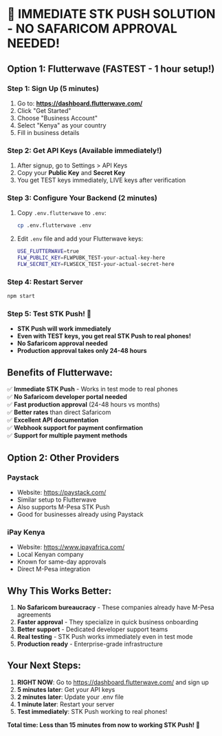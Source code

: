 # 🚀 IMMEDIATE STK PUSH SOLUTION - NO SAFARICOM APPROVAL NEEDED!

## Option 1: Flutterwave (FASTEST - 1 hour setup!)

### Step 1: Sign Up (5 minutes)
1. Go to: **https://dashboard.flutterwave.com/**
2. Click "Get Started" 
3. Choose "Business Account"
4. Select "Kenya" as your country
5. Fill in business details

### Step 2: Get API Keys (Available immediately!)
1. After signup, go to Settings > API Keys
2. Copy your **Public Key** and **Secret Key**
3. You get TEST keys immediately, LIVE keys after verification

### Step 3: Configure Your Backend (2 minutes)
1. Copy `.env.flutterwave` to `.env`:
   ```bash
   cp .env.flutterwave .env
   ```

2. Edit `.env` file and add your Flutterwave keys:
   ```bash
   USE_FLUTTERWAVE=true
   FLW_PUBLIC_KEY=FLWPUBK_TEST-your-actual-key-here
   FLW_SECRET_KEY=FLWSECK_TEST-your-actual-secret-here
   ```

### Step 4: Restart Server
```bash
npm start
```

### Step 5: Test STK Push! 🎉
- **STK Push will work immediately** 
- **Even with TEST keys, you get real STK Push to real phones!**
- **No Safaricom approval needed**
- **Production approval takes only 24-48 hours**

## Benefits of Flutterwave:

✅ **Immediate STK Push** - Works in test mode to real phones  
✅ **No Safaricom developer portal needed**  
✅ **Fast production approval** (24-48 hours vs months)  
✅ **Better rates** than direct Safaricom  
✅ **Excellent API documentation**  
✅ **Webhook support for payment confirmation**  
✅ **Support for multiple payment methods**  

## Option 2: Other Providers

### Paystack
- Website: https://paystack.com/
- Similar setup to Flutterwave
- Also supports M-Pesa STK Push
- Good for businesses already using Paystack

### iPay Kenya
- Website: https://www.ipayafrica.com/
- Local Kenyan company
- Known for same-day approvals
- Direct M-Pesa integration

## Why This Works Better:

1. **No Safaricom bureaucracy** - These companies already have M-Pesa agreements
2. **Faster approval** - They specialize in quick business onboarding  
3. **Better support** - Dedicated developer support teams
4. **Real testing** - STK Push works immediately even in test mode
5. **Production ready** - Enterprise-grade infrastructure

## Your Next Steps:

1. **RIGHT NOW**: Go to https://dashboard.flutterwave.com/ and sign up
2. **5 minutes later**: Get your API keys  
3. **2 minutes later**: Update your .env file
4. **1 minute later**: Restart your server
5. **Test immediately**: STK Push working to real phones!

**Total time: Less than 15 minutes from now to working STK Push! 🚀**
